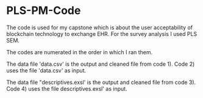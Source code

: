 # PLS-PM-Code
The code is used for my capstone which is about the user acceptability of blockchain technology to exchange EHR. For the survey analysis I used PLS SEM.


The codes are numerated in the order in which I ran them.

The data file 'data.csv' is the output and cleaned file from code 1).
Code 2) uses the file 'data.csv' as input.

The data file "descriptives.exsl' is the output and cleaned file from code 3).
Code 4) uses the file descriptives.exsl' as input.
